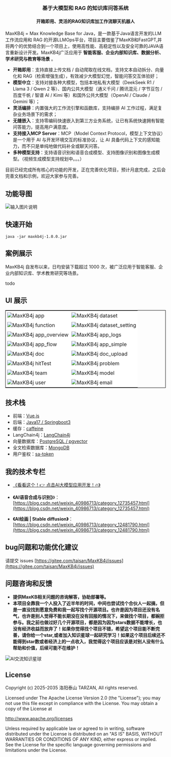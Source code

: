 <h3 align="center">基于大模型和 RAG 的知识库问答系统</h3>
<h4 align="center">开箱即用、灵活的RAG知识库加工作流聊天机器人</h4>


MaxKB4j = Max Knowledge Base for Java，是一款基于Java语言开发的LLM工作流应用和 RAG 的开源LLMOps平台，项目主要借鉴了MaxKB和FastGPT,并将两个的优势结合到一个项目上，使用高性能、高稳定性以及安全可靠的JAVA语言重新设计开发。MaxKB4j广泛应用于 **智能客服、企业内部知识库、数据分析、学术研究与教育等场景** 。

- **开箱即用**：支持直接上传文档 / 自动爬取在线文档，支持文本自动拆分、向量化和 RAG（检索增强生成），有效减少大模型幻觉，智能问答交互体验好；
- **模型中立**：支持对接各种大模型，包括本地私有大模型（DeekSeek R1 / Llama 3 / Qwen 2 等）、国内公共大模型（通义千问 / 腾讯混元 / 字节豆包 / 百度千帆 / 智谱 AI / Kimi 等）和国外公共大模型（OpenAI / Claude / Gemini 等）；
- **灵活编排**：内置强大的工作流引擎和函数库，支持编排 AI 工作过程，满足复杂业务场景下的需求；
- **无缝嵌入**：支持零编码快速嵌入到第三方业务系统，让已有系统快速拥有智能问答能力，提高用户满意度。
- **支持接入MCP Server**：MCP（Model Context Protocol，模型上下文协议）是一个用于 AI 与开发环境交互的标准协议，让 AI 具备代码上下文的感知能力，而不只是单纯地做代码补全或聊天问答。
- **多种模型支持**：支持语音识别和语音合成模型、支持图像识别和图像生成模型。（视频生成模型支持规划中。。。）


目前已经完成所有核心的功能的开发，正在完善优化项目，预计月底完成，之后会完善文档和示例，欢迎大家参与完善。


## 功能导图
![输入图片说明](image/MaxKB4J.png)

## 快速开始

```
java -jar maxkb4j-1.0.0.jar
```



## 案例展示

MaxKB4j 自发布以来，日均安装下载超过 1000 次，被广泛应用于智能客服、企业内部知识库、学术教育研究等场景。

todo

## UI 展示


<table style="border-collapse: collapse; border: 1px solid black;">
  <tr>
    <td style="padding: 5px;background-color:#fff;"><img src= "image/app.png" alt="MaxKB4j app"   /></td>
    <td style="padding: 5px;background-color:#fff;"><img src= "image/dataset.png" alt="MaxKB4j dataset"   /></td>
  </tr>
  <tr>
    <td style="padding: 5px;background-color:#fff;"><img src= "image/function.png" alt="MaxKB4j function"   /></td>
    <td style="padding: 5px;background-color:#fff;"><img src= "image/dataset_setting.png" alt="MaxKB4j dataset_setting"   /></td>
  </tr>
 <tr>
    <td style="padding: 5px;background-color:#fff;"><img src= "image/app_overview.png" alt="MaxKB4j app_overview"   /></td>
    <td style="padding: 5px;background-color:#fff;"><img src= "image/app_logs.png" alt="MaxKB4j app_logs"   /></td>
  </tr>
 <tr>
    <td style="padding: 5px;background-color:#fff;"><img src= "image/app_flow.png" alt="MaxKB4j app_flow"   /></td>
    <td style="padding: 5px;background-color:#fff;"><img src= "image/app_simple.png" alt="MaxKB4j app_simple"   /></td>
  </tr>
 <tr>
    <td style="padding: 5px;background-color:#fff;"><img src= "image/doc.png" alt="MaxKB4j doc"   /></td>
    <td style="padding: 5px;background-color:#fff;"><img src= "image/doc_upload.png" alt="MaxKB4j doc_upload"   /></td>
  </tr>
 <tr>
    <td style="padding: 5px;background-color:#fff;"><img src= "image/hitTest.png" alt="MaxKB4j hitTest"   /></td>
    <td style="padding: 5px;background-color:#fff;"><img src= "image/problem.png" alt="MaxKB4j problem"   /></td>
  </tr>
 <tr>
    <td style="padding: 5px;background-color:#fff;"><img src= "image/team.png" alt="MaxKB4j team"   /></td>
    <td style="padding: 5px;background-color:#fff;"><img src= "image/model.png" alt="MaxKB4j model"   /></td>
  </tr>
 <tr>
    <td style="padding: 5px;background-color:#fff;"><img src= "image/user.png" alt="MaxKB4j user"   /></td>
    <td style="padding: 5px;background-color:#fff;"><img src= "image/email.png" alt="MaxKB4j email"   /></td>
  </tr>
</table>

## 技术栈

- 前端：[Vue.js](https://cn.vuejs.org/)
- 后端：[Java17 / Springboot3](https://www.djangoproject.com/)
- 缓存：[caffeine](https://github.com/ben-manes/caffeine)
- LangChain4j：[LangChain4j](https://docs.langchain4j.dev/)
- 向量数据库：[PostgreSQL / pgvector](https://www.postgresql.org/)
- 全文检索数据库：[MongoDB](https://www.mongodb.com/)
- 用户鉴权：[sa-token](https://sa-token.dev33.cn/)

## 我的技术专栏

- [《看看这个！👉 点击AI大模型应用开发！🔥》](https://blog.csdn.net/weixin_40986713/category_12606825.html)

- **《AI语音合成与识别》**》：[https://blog.csdn.net/weixin_40986713/category_12735457.html](https://blog.csdn.net/weixin_40986713/category_12735457.html)

- **《AI绘画 | Stable diffusion》**：[https://blog.csdn.net/weixin_40986713/category_12481790.html](https://blog.csdn.net/weixin_40986713/category_12481790.html)

## bug问题和功能优化建议

请提交 issues [https://gitee.com/taisan/MaxKB4j/issues](https://gitee.com/taisan/MaxKB4j/issues)

## 问题咨询和反馈
- **提供MaxKB相关问题的咨询解答，协助部署等。**
- **本项目全靠我一个人投入了近半年的时间，中间也尝试找个合伙人一起搞，但是一直没找到愿意免费和我一起写找个开源项目。也许是因为项目还没有名气，也许是别人觉得不能长期没在没有回报的情况下，来做找个项目，都婉拒参与。我之前也做过好几个开源项目，都是因为因为stars数据不能增长，也没有经济收益而放弃了！如果你觉得找个项目不错，希望这个项目能不断完善，请你给一个star,或者加入知识星球一起研究学习！如果这个项目后续还不能得到star数或者经济上的一点收入，我觉得这个项目应该是对别人没有什么帮助和价值，后续可能不在维护！**

![AI交流知识星球](image/gitee_zsxq.png)

## License

Copyright (c) 2025-2035 洛阳泰山 TARZAN, All rights reserved.

Licensed under The Apache License Version 2.0  (the "License"); you may not use this file except in compliance with the License. You may obtain a copy of the License at

<http://www.apache.org/licenses>

Unless required by applicable law or agreed to in writing, software distributed under the License is distributed on an "AS IS" BASIS, WITHOUT WARRANTIES OR CONDITIONS OF ANY KIND, either express or implied. See the License for the specific language governing permissions and limitations under the License.
